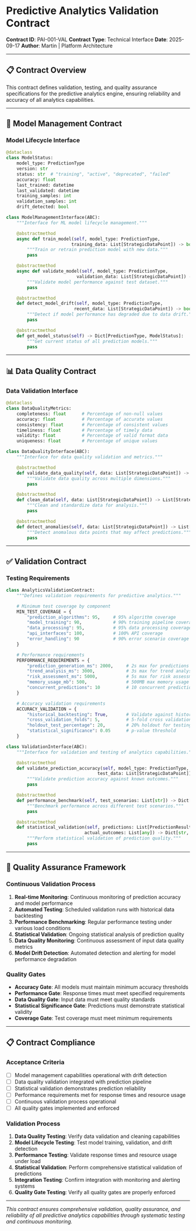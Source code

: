 # Predictive Analytics Validation Contract

**Contract ID**: PAI-001-VAL
**Contract Type**: Technical Interface
**Date**: 2025-09-17
**Author**: Martin | Platform Architecture

---

## 📋 **Contract Overview**

This contract defines validation, testing, and quality assurance specifications for the predictive analytics engine, ensuring reliability and accuracy of all analytics capabilities.

---

## 🔧 **Model Management Contract**

### **Model Lifecycle Interface**
```python
@dataclass
class ModelStatus:
    model_type: PredictionType
    version: str
    status: str  # "training", "active", "deprecated", "failed"
    accuracy: float
    last_trained: datetime
    last_validated: datetime
    training_samples: int
    validation_samples: int
    drift_detected: bool

class ModelManagementInterface(ABC):
    """Interface for ML model lifecycle management."""

    @abstractmethod
    async def train_model(self, model_type: PredictionType,
                         training_data: List[StrategicDataPoint]) -> bool:
        """Train or retrain prediction model with new data."""
        pass

    @abstractmethod
    async def validate_model(self, model_type: PredictionType,
                           validation_data: List[StrategicDataPoint]) -> Dict[str, float]:
        """Validate model performance against test dataset."""
        pass

    @abstractmethod
    def detect_model_drift(self, model_type: PredictionType,
                          recent_data: List[StrategicDataPoint]) -> bool:
        """Detect if model performance has degraded due to data drift."""
        pass

    @abstractmethod
    def get_model_status(self) -> Dict[PredictionType, ModelStatus]:
        """Get current status of all prediction models."""
        pass
```

---

## 📊 **Data Quality Contract**

### **Data Validation Interface**
```python
@dataclass
class DataQualityMetrics:
    completeness: float      # Percentage of non-null values
    accuracy: float          # Percentage of accurate values
    consistency: float       # Percentage of consistent values
    timeliness: float        # Percentage of timely data
    validity: float          # Percentage of valid format data
    uniqueness: float        # Percentage of unique values

class DataQualityInterface(ABC):
    """Interface for data quality validation and metrics."""

    @abstractmethod
    def validate_data_quality(self, data: List[StrategicDataPoint]) -> DataQualityMetrics:
        """Validate data quality across multiple dimensions."""
        pass

    @abstractmethod
    def clean_data(self, data: List[StrategicDataPoint]) -> List[StrategicDataPoint]:
        """Clean and standardize data for analysis."""
        pass

    @abstractmethod
    def detect_anomalies(self, data: List[StrategicDataPoint]) -> List[StrategicDataPoint]:
        """Detect anomalous data points that may affect predictions."""
        pass
```

---

## ✅ **Validation Contract**

### **Testing Requirements**
```python
class AnalyticsValidationContract:
    """Defines validation requirements for predictive analytics."""

    # Minimum test coverage by component
    MIN_TEST_COVERAGE = {
        "prediction_algorithms": 95,     # 95% algorithm coverage
        "model_training": 90,            # 90% training pipeline coverage
        "data_processing": 95,           # 95% data processing coverage
        "api_interfaces": 100,           # 100% API coverage
        "error_handling": 90             # 90% error scenario coverage
    }

    # Performance requirements
    PERFORMANCE_REQUIREMENTS = {
        "prediction_generation_ms": 2000,     # 2s max for predictions
        "trend_analysis_ms": 3000,            # 3s max for trend analysis
        "risk_assessment_ms": 5000,           # 5s max for risk assessment
        "memory_usage_mb": 500,               # 500MB max memory usage
        "concurrent_predictions": 10          # 10 concurrent predictions
    }

    # Accuracy validation requirements
    ACCURACY_VALIDATION = {
        "historical_backtesting": True,       # Validate against historical data
        "cross_validation_folds": 5,          # 5-fold cross validation
        "holdout_test_percentage": 20,        # 20% holdout for testing
        "statistical_significance": 0.05      # p-value threshold
    }

class ValidationInterface(ABC):
    """Interface for validation and testing of analytics capabilities."""

    @abstractmethod
    def validate_prediction_accuracy(self, model_type: PredictionType,
                                   test_data: List[StrategicDataPoint]) -> Dict[str, float]:
        """Validate prediction accuracy against known outcomes."""
        pass

    @abstractmethod
    def performance_benchmark(self, test_scenarios: List[str]) -> Dict[str, float]:
        """Benchmark performance across different test scenarios."""
        pass

    @abstractmethod
    def statistical_validation(self, predictions: List[PredictionResult],
                              actual_outcomes: List[any]) -> Dict[str, float]:
        """Perform statistical validation of prediction quality."""
        pass
```

---

## 🎯 **Quality Assurance Framework**

### **Continuous Validation Process**
1. **Real-time Monitoring**: Continuous monitoring of prediction accuracy and model performance
2. **Automated Testing**: Scheduled validation runs with historical data backtesting
3. **Performance Benchmarking**: Regular performance testing under various load conditions
4. **Statistical Validation**: Ongoing statistical analysis of prediction quality
5. **Data Quality Monitoring**: Continuous assessment of input data quality metrics
6. **Model Drift Detection**: Automated detection and alerting for model performance degradation

### **Quality Gates**
- **Accuracy Gate**: All models must maintain minimum accuracy thresholds
- **Performance Gate**: Response times must meet specified requirements
- **Data Quality Gate**: Input data must meet quality standards
- **Statistical Significance Gate**: Predictions must demonstrate statistical validity
- **Coverage Gate**: Test coverage must meet minimum requirements

---

## 📋 **Contract Compliance**

### **Acceptance Criteria**
- [ ] Model management capabilities operational with drift detection
- [ ] Data quality validation integrated with prediction pipeline
- [ ] Statistical validation demonstrates prediction reliability
- [ ] Performance requirements met for response times and resource usage
- [ ] Continuous validation process operational
- [ ] All quality gates implemented and enforced

### **Validation Process**
1. **Data Quality Testing**: Verify data validation and cleaning capabilities
2. **Model Lifecycle Testing**: Test model training, validation, and drift detection
3. **Performance Testing**: Validate response times and resource usage under load
4. **Statistical Validation**: Perform comprehensive statistical validation of predictions
5. **Integration Testing**: Confirm integration with monitoring and alerting systems
6. **Quality Gate Testing**: Verify all quality gates are properly enforced

---

*This contract ensures comprehensive validation, quality assurance, and reliability of all predictive analytics capabilities through systematic testing and continuous monitoring.*
